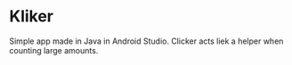 # Kliker
Simple app made in Java in Android Studio. Clicker acts liek a helper when counting large amounts.
